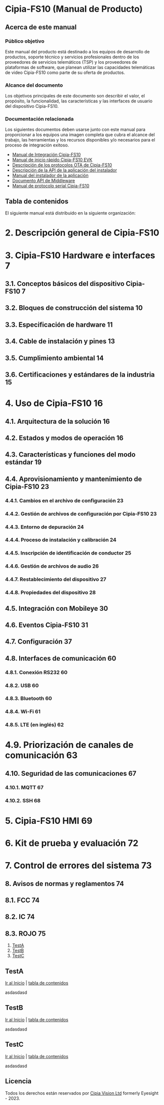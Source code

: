 # Cipia-FS10 (Manual de Producto)
## Acerca de este manual
### Público objetivo
Este manual del producto está destinado a los equipos de desarrollo de productos, soporte técnico y servicios profesionales dentro de los proveedores de servicios telemáticos (TSP) y los proveedores de plataformas de software, que planean utilizar las capacidades telemáticas de video Cipia-FS10 como parte de su oferta de productos.

### Alcance del documento
Los objetivos principales de este documento son describir el valor, el propósito, la funcionalidad, las características y las interfaces de usuario del dispositivo Cipia-FS10.
### Documentación relacionada
Los siguientes documentos deben usarse junto con este manual para proporcionar a los equipos una imagen completa que cubra el alcance del trabajo, las herramientas y los recursos disponibles y/o necesarios para el proceso de integración exitoso.
- [Manual de Integración Cipia-FS10](01_Cipia-FS10_Integration_Manual_ES.md)
- [Manual de inicio rápido Cipia-FS10 EVK](02_Cipia-FS10_EVK_Start_Guide_ES.md)
- [Descripción de los protocolos OTA de Cipia-FS10](03_Cipia-FS10_OTA_Protocols_Description_ES.md)
- [Descripción de la API de la aplicación del instalador](04_Cipia-FS10_Installer_App_Manual_ES.md)
- [Manual del instalador de la aplicación](05_Cipia-FS10_Installer_App_Manual_ES.md)
- [Documento API de Middleware](06_Cipia-FS10_Middleware_document_ES.md)
- [Manual de protocolo serial Cipia-FS10](07_Cipia-FS10_Serial_Protocol_manual_ES.md)

## Tabla de contenidos
El siguiente manual está distribuido en la siguiente organización:
#	2. Descripción general de Cipia-FS10
#	3. Cipia-FS10 Hardware e interfaces	7
## 3.1. Conceptos básicos del dispositivo Cipia-FS10	7
## 3.2. Bloques de construcción del sistema	10
## 3.3. Especificación de hardware	11
## 3.4. Cable de instalación y pines	13
## 3.5. Cumplimiento ambiental	14
## 3.6. Certificaciones y estándares de la industria	15
# 4. Uso de Cipia-FS10	16
## 4.1. Arquitectura de la solución	16
## 4.2. Estados y modos de operación	16
## 4.3. Características y funciones del modo estándar	19
## 4.4. Aprovisionamiento y mantenimiento de Cipia-FS10	23
### 4.4.1. Cambios en el archivo de configuración	23
### 4.4.2. Gestión de archivos de configuración por Cipia-FS10	23
### 4.4.3. Entorno de depuración	24
### 4.4.4. Proceso de instalación y calibración	24
### 4.4.5. Inscripción de identificación de conductor	25
### 4.4.6. Gestión de archivos de audio	26
### 4.4.7. Restablecimiento del dispositivo	27
### 4.4.8. Propiedades del dispositivo	28
##	4.5. Integración con Mobileye	30
##	4.6.	Eventos Cipia-FS10	31
##	4.7.	Configuración	37
##	4.8.	Interfaces de comunicación	60
###	4.8.1.	Conexión RS232	60
###	4.8.2.	USB	60
###	4.8.3.	Bluetooth	60
###	4.8.4.	Wi-Fi	61
###	4.8.5.	LTE (en inglés)	62
#	4.9.	Priorización de canales de comunicación	63
## 4.10.	Seguridad de las comunicaciones	67
### 4.10.1.	MQTT	67
###	4.10.2.	SSH	68
# 5.	Cipia-FS10 HMI	69
# 6.	Kit de prueba y evaluación	72
# 7.	Control de errores del sistema	73
##	8.	Avisos de normas y reglamentos	74
##	8.1.	FCC	74
##	8.2.	IC	74
##	8.3.	ROJO	75

1. [TestA](#TestA)
2. [TestB](#TestB)
3. [TestC](#TestC)

## TestA
[Ir al Inicio](#cipia-fs10-manual-de-producto) | [tabla de contenidos](#tabla-de-contenidos)

asdasdasd

## TestB
[Ir al Inicio](#cipia-fs10-manual-de-producto) | [tabla de contenidos](#tabla-de-contenidos)

asdasdasd

## TestC
[Ir al Inicio](#cipia-fs10-manual-de-producto) | [tabla de contenidos](#tabla-de-contenidos)

asdasdasd


## Licencia
Todos los derechos están reservados por [Cipia Vision Ltd](https://www.cipia.com) formerly Eyesight - 2023.
